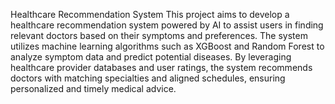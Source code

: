 Healthcare Recommendation System
This project aims to develop a healthcare recommendation system powered by AI to assist users in finding relevant doctors based on their symptoms and preferences. The system utilizes machine learning algorithms such as XGBoost and Random Forest to analyze symptom data and predict potential diseases. By leveraging healthcare provider databases and user ratings, the system recommends doctors with matching specialties and aligned schedules, ensuring personalized and timely medical advice.